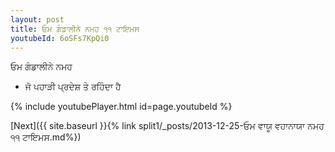 ```yaml
---
layout: post
title: ਓਮ ਗੰਡਾਲੀਨੇ ਨਮਹ ੧੧ ਟਾਇਮਸ
youtubeId: 6oSFs7KpQi0
---
```

 
 
 ਓਮ ਗੰਡਾਲੀਨੇ ਨਮਹ  
 
 -  ਜੋ ਪਹਾੜੀ ਪ੍ਰਦੇਸ਼ ਤੇ ਰਹਿੰਦਾ ਹੈ 
 
  
 
  
 
 
 
 
 
 


{% include youtubePlayer.html id=page.youtubeId %}
 
[Next]({{ site.baseurl }}{% link  split1/_posts/2013-12-25-ਓਮ ਵਾਯੂ ਵਹਾਨਾਯਾ ਨਮਹ ੧੧ ਟਾਇਮਸ.md%})
 
